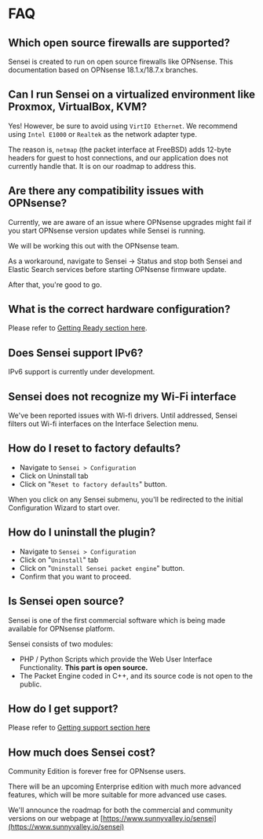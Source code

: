 # FAQ

## Which open source firewalls are supported?

​Sensei is created to run on open source firewalls like OPNsense. This documentation based on OPNsense 18.1.x/18.7.x branches.

## Can I run Sensei on a virtualized environment like Proxmox, VirtualBox, KVM?

Yes! However, be sure to avoid using `VirtIO Ethernet`. We recommend using `Intel E1000` or `Realtek` as the network adapter type.

The reason is, `netmap` \(the packet interface at FreeBSD\) adds 12-byte headers for guest to host connections, and our application does not currently handle that. It is on our roadmap to address this.

## Are there any compatibility issues with OPNsense?

Currently, we are aware of an issue where OPNsense upgrades might fail if you start OPNsense version updates while Sensei is running.

We will be working this out with the OPNsense team.

As a workaround, navigate to Sensei -&gt; Status and stop both Sensei and Elastic Search services before starting OPNsense firmware update.

After that, you're good to go.

## What is the correct hardware configuration?

Please refer to [Getting Ready section here](../getting-started/getting-ready.md#hardware-requirements-for-sensei).

## Does Sensei support IPv6?

IPv6 support is currently under development.

## Sensei does not recognize my Wi-Fi interface

We've been reported issues with Wi-fi drivers. Until addressed, Sensei filters out Wi-fi interfaces on the Interface Selection menu.

## How do I reset to factory defaults?

* Navigate to `Sensei > Configuration`
* Click on Uninstall tab
* Click on "`Reset to factory defaults`" button. 

When you click on any Sensei submenu, you'll be redirected to the initial Configuration Wizard to start over.

## How do I uninstall the plugin?

* Navigate to `Sensei > Configuration`
* Click on "`Uninstall`" tab
* Click on "`Uninstall Sensei packet engine`" button.
* Confirm that you want to proceed.

## Is Sensei open source?

Sensei is one of the first commercial software which is being made available for OPNsense platform.

Sensei consists of two modules:

* PHP / Python Scripts which provide the Web User Interface Functionality. **This part is open source.**
* The Packet Engine coded in C++, and its source code is not open to the public.

## How do I get support?

Please refer to [Getting support section here](getting-support.md#community-edution-support)

## How much does Sensei cost?

Community Edition is forever free for OPNsense users.

There will be an upcoming Enterprise edition with much more advanced features, which will be more suitable for more advanced use cases.

We'll announce the roadmap for both the commercial and community versions on our webpage at [https://www.sunnyvalley.io/sensei](https://www.sunnyvalley.io/sensei)



